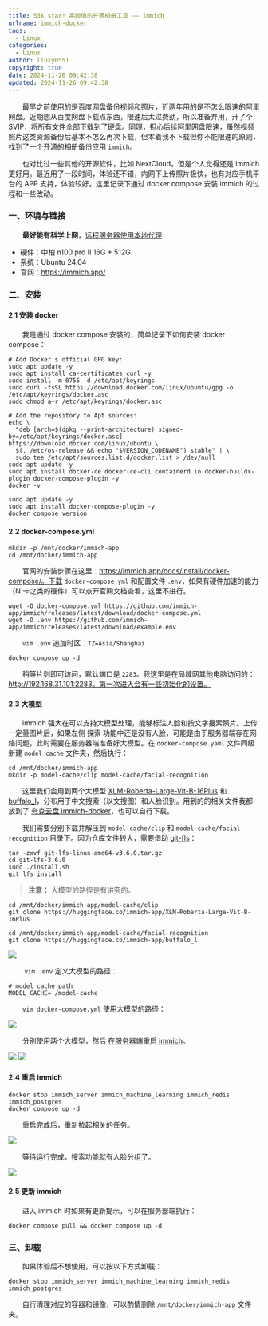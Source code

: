 ```yaml
---
title: 53k star! 高颜值的开源相册工具 —— immich
urlname: immich-docker
tags:
  - Linux
categories:
  - Linux
author: liuxy0551
copyright: true
date: 2024-11-26 09:42:38
updated: 2024-11-26 09:42:38
---
```



&emsp;&emsp;最早之前使用的是百度网盘备份视频和照片，近两年用的是不怎么限速的阿里网盘。近期想从百度网盘下载点东西，限速后太过费劲，所以准备弃用，开了个 SVIP，将所有文件全部下载到了硬盘。同理，担心后续阿里网盘限速，虽然视频照片这类资源备份后基本不怎么再次下载，但本着我不下载但你不能限速的原则，找到了一个开源的相册备份应用 `immich`。

<!--more-->

&emsp;&emsp;也对比过一些其他的开源软件，比如 NextCloud，但是个人觉得还是 immich 更好用。最近用了一段时间，体验还不错，内网下上传照片极快，也有对应手机平台的 APP 支持，体验较好。这里记录下通过 docker compose 安装 immich 的过程和一些改动。


### 一、环境与链接

&emsp;&emsp;**最好能有科学上网**，[远程服务器使用本地代理](https://liuxianyu.cn/article/http-proxy.html)

- 硬件：中柏 n100 pro Ⅱ 16G + 512G
- 系统：Ubuntu 24.04
- 官网：https://immich.app/


### 二、安装

#### 2.1 安装 docker

&emsp;&emsp;我是通过 docker compose 安装的，简单记录下如何安装 docker compose：

``` shell 安装 docker
# Add Docker's official GPG key:
sudo apt update -y
sudo apt install ca-certificates curl -y
sudo install -m 0755 -d /etc/apt/keyrings
sudo curl -fsSL https://download.docker.com/linux/ubuntu/gpg -o /etc/apt/keyrings/docker.asc
sudo chmod a+r /etc/apt/keyrings/docker.asc

# Add the repository to Apt sources:
echo \
  "deb [arch=$(dpkg --print-architecture) signed-by=/etc/apt/keyrings/docker.asc] https://download.docker.com/linux/ubuntu \
  $(. /etc/os-release && echo "$VERSION_CODENAME") stable" | \
  sudo tee /etc/apt/sources.list.d/docker.list > /dev/null
sudo apt update -y
sudo apt install docker-ce docker-ce-cli containerd.io docker-buildx-plugin docker-compose-plugin -y
docker -v
```

``` shell 安装 docker compose
sudo apt update -y
sudo apt install docker-compose-plugin -y
docker compose version
```


#### 2.2 docker-compose.yml

``` shell 存储相关文件
mkdir -p /mnt/docker/immich-app
cd /mnt/docker/immich-app
```

&emsp;&emsp;官网的安装步骤在这里：https://immich.app/docs/install/docker-compose/。下载 `docker-compose.yml` 和配置文件 `.env`，如果有硬件加速的能力（N 卡之类的硬件）可以点开官网文档查看，这里不进行。

``` shell
wget -O docker-compose.yml https://github.com/immich-app/immich/releases/latest/download/docker-compose.yml
wget -O .env https://github.com/immich-app/immich/releases/latest/download/example.env
```

&emsp;&emsp;`vim .env` 追加时区：`TZ=Asia/Shanghai`

``` shell
docker compose up -d
```

&emsp;&emsp;稍等片刻即可访问，默认端口是 `2283`。我这里是在局域网其他电脑访问的：http://192.168.31.101:2283。第一次进入会有一些初始化的设置。


#### 2.3 大模型

&emsp;&emsp;immich 强大在可以支持大模型处理，能够标注人脸和按文字搜索照片。上传一定量图片后，如果左侧 探索 功能中还是没有人脸，可能是由于服务器端存在网络问题，此时需要在服务器端准备好大模型。在 `docker-compose.yaml` 文件同级新建 `model_cache` 文件夹，然后执行：

``` shell
cd /mnt/docker/immich-app
mkdir -p model-cache/clip model-cache/facial-recognition
```

&emsp;&emsp;这里我们会用到两个大模型 [XLM-Roberta-Large-Vit-B-16Plus](https://huggingface.co/immich-app/XLM-Roberta-Large-Vit-B-16Plus/tree/main) 和 [buffalo_l](https://huggingface.co/immich-app/buffalo_l/tree/main)，分布用于中文搜索（以文搜图）和人脸识别。用到的的相关文件我都放到了 [夸克云盘 immich-docker](https://pan.quark.cn/s/f623f75acd2a)，也可以自行下载。

&emsp;&emsp;我们需要分别下载并解压到 `model-cache/clip` 和 `model-cache/facial-recognition` 目录下。因为仓库文件较大，需要借助 [git-fls](https://github.com/git-lfs/git-lfs/releases)：

``` shell
tar -zxvf git-lfs-linux-amd64-v3.6.0.tar.gz
cd git-lfs-3.6.0
sudo ./install.sh
git lfs install
```

> **注意：** 大模型的路径是有讲究的。

``` shell
cd /mnt/docker/immich-app/model-cache/clip
git clone https://huggingface.co/immich-app/XLM-Roberta-Large-Vit-B-16Plus
```
``` shell
cd /mnt/docker/immich-app/model-cache/facial-recognition
git clone https://huggingface.co/immich-app/buffalo_l
```

![](https://images-hosting.liuxianyu.cn/posts/immich-docker/1.png)

&emsp;&emsp; `vim .env` 定义大模型的路径：

```
# model cache path
MODEL_CACHE=./model-cache
```

&emsp;&emsp;`vim docker-compose.yml` 使用大模型的路径：

![](https://images-hosting.liuxianyu.cn/posts/immich-docker/2.png)

&emsp;&emsp;分别使用两个大模型，然后 [在服务器端重启 immich](https://liuxianyu.cn/article/immich-docker.html#2-4-重启-immich)。

![](https://images-hosting.liuxianyu.cn/posts/immich-docker/3.png)
![](https://images-hosting.liuxianyu.cn/posts/immich-docker/4.png)

#### 2.4 重启 immich

``` shell
docker stop immich_server immich_machine_learning immich_redis immich_postgres
docker compose up -d
```

&emsp;&emsp;重启完成后，重新拉起相关的任务。

![](https://images-hosting.liuxianyu.cn/posts/immich-docker/5.png)

&emsp;&emsp;等待运行完成，搜索功能就有人脸分组了。

![](https://images-hosting.liuxianyu.cn/posts/immich-docker/6.png)


#### 2.5 更新 immich

&emsp;&emsp;进入 immich 时如果有更新提示，可以在服务器端执行：

``` shell
docker compose pull && docker compose up -d
```


### 三、卸载

&emsp;&emsp;如果体验后不想使用，可以按以下方式卸载：

``` shell
docker stop immich_server immich_machine_learning immich_redis immich_postgres
```

&emsp;&emsp;自行清理对应的容器和镜像，可以酌情删除 `/mnt/docker/immich-app` 文件夹。


